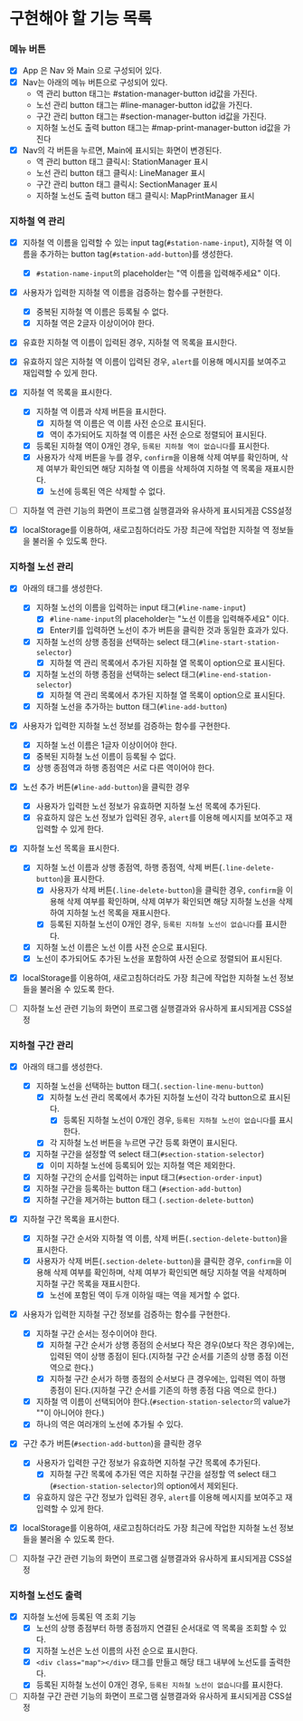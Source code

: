 # 구현해야 할 기능 목록

### 메뉴 버튼
- [x] App 은 Nav 와 Main 으로 구성되어 있다.
- [x] Nav는 아래의 메뉴 버튼으로 구성되어 있다.
   - 역 관리 button 태그는 #station-manager-button id값을 가진다.
   - 노선 관리 button 태그는 #line-manager-button id값을 가진다.
   - 구간 관리 button 태그는 #section-manager-button id값을 가진다.
   - 지하철 노선도 출력 button 태그는 #map-print-manager-button id값을 가진다
- [x] Nav의 각 버튼을 누르면, Main에 표시되는 화면이 변경된다.
   - 역 관리 button 태그 클릭시: StationManager 표시
   - 노선 관리 button 태그 클릭시: LineManager 표시
   - 구간 관리 button 태그 클릭시: SectionManager 표시
   - 지하철 노선도 출력 button 태그 클릭시: MapPrintManager 표시


### 지하철 역 관리
- [x] 지하철 역 이름을 입력할 수 있는 input tag(`#station-name-input`), 지하철 역 이름을 추가하는 button tag(`#station-add-button`)를 생성한다.
  - [x] `#station-name-input`의 placeholder는 "역 이름을 입력해주세요" 이다.
- [x] 사용자가 입력한 지하철 역 이름을 검증하는 함수를 구현한다.
  - [x] 중복된 지하철 역 이름은 등록될 수 없다.
  - [x] 지하철 역은 2글자 이상이어야 한다.
- [x] 유효한 지하철 역 이름이 입력된 경우, 지하철 역 목록을 표시한다.
- [x] 유효하지 않은 지하철 역 이름이 입력된 경우, `alert`를 이용해 메시지를 보여주고 재입력할 수 있게 한다.
- [x] 지하철 역 목록을 표시한다. 
  - [x] 지하철 역 이름과 삭제 버튼을 표시한다.
    - [x] 지하철 역 이름은 역 이름 사전 순으로 표시된다.
    - [x] 역이 추가되어도 지하철 역 이름은 사전 순으로 정렬되어 표시된다.
  - [x] 등록된 지하철 역이 0개인 경우, `등록된 지하철 역이 없습니다`를 표시한다.
  - [x] 사용자가 삭제 버튼을 누를 경우, `confirm`을 이용해 삭제 여부를 확인하며, 
  삭제 여부가 확인되면 해당 지하철 역 이름을 삭제하여 지하철 역 목록을 재표시한다.
    - [x] 노선에 등록된 역은 삭제할 수 없다. 
- [ ] 지하철 역 관련 기능의 화면이 프로그램 실행결과와 유사하게 표시되게끔 CSS설정
- [x] localStorage를 이용하여, 새로고침하더라도 가장 최근에 작업한 지하철 역 정보들을 불러올 수 있도록 한다.


### 지하철 노선 관리
- [x] 아래의 태그를 생성한다.
  - [x] 지하철 노선의 이름을 입력하는 input 태그(`#line-name-input`)
    - [x] `#line-name-input`의 placeholder는 "노선 이름을 입력해주세요" 이다.
    - [x] Enter키를 입력하면 노선이 추가 버튼을 클릭한 것과 동일한 효과가 있다.
  - [x] 지하철 노선의 상행 종점을 선택하는 select 태그(`#line-start-station-selector`)
    - [x] 지하철 역 관리 목록에서 추가된 지하철 열 목록이 option으로 표시된다.
  - [x] 지하철 노선의 하행 종점을 선택하는 select 태그(`#line-end-station-selector`)
    - [x] 지하철 역 관리 목록에서 추가된 지하철 열 목록이 option으로 표시된다.
  - [x] 지하철 노선을 추가하는 button 태그(`#line-add-button`)
  
- [x] 사용자가 입력한 지하철 노선 정보를 검증하는 함수를 구현한다.
  - [x] 지하철 노선 이름은 1글자 이상이어야 한다.
  - [x] 중복된 지하철 노선 이름이 등록될 수 없다.
  - [x] 상행 종점역과 하행 종점역은 서로 다른 역이어야 한다.

- [x] 노선 추가 버튼(`#line-add-button`)을 클릭한 경우 
  - [x] 사용자가 입력한 노선 정보가 유효하면 지하철 노선 목록에 추가된다.
  - [x] 유효하지 않은 노선 정보가 입력된 경우, `alert`를 이용해 메시지를 보여주고 재입력할 수 있게 한다.
  
- [x] 지하철 노선 목록을 표시한다.
  - [x] 지하철 노선 이름과 상행 종점역, 하행 종점역, 삭제 버튼(`.line-delete-button`)을 표시한다.
    - [x] 사용자가 삭제 버튼(`.line-delete-button`)을 클릭한 경우, `confirm`을 이용해 삭제 여부를 확인하며, 
      삭제 여부가 확인되면 해당 지하철 노선을 삭제하여 지하철 노선 목록을 재표시한다.
    - [x] 등록된 지하철 노선이 0개인 경우, `등록된 지하철 노선이 없습니다`를 표시한다.
  - [x] 지하철 노선 이름은 노선 이름 사전 순으로 표시된다.
  - [x] 노선이 추가되어도 추가된 노선을 포함하여 사전 순으로 정렬되어 표시된다.

- [x] localStorage를 이용하여, 새로고침하더라도 가장 최근에 작업한 지하철 노선 정보들을 불러올 수 있도록 한다.

- [ ] 지하철 노선 관련 기능의 화면이 프로그램 실행결과와 유사하게 표시되게끔 CSS설정

### 지하철 구간 관리
- [x] 아래의 태그를 생성한다.
  - [x] 지하철 노선을 선택하는 button 태그(`.section-line-menu-button`)
    - [x] 지하철 노선 관리 목록에서 추가된 지하철 노선이 각각 button으로 표시된다.
      - [x] 등록된 지하철 노선이 0개인 경우, `등록된 지하철 노선이 없습니다`를 표시한다.
    - [x] 각 지하철 노선 버튼을 누르면 구간 등록 화면이 표시된다.
  - [x] 지하철 구간을 설정할 역 select 태그(`#section-station-selector`)
    - [x] 이미 지하철 노선에 등록되어 있는 지하철 역은 제외한다.
  - [x] 지하철 구간의 순서를 입력하는 input 태그(`#section-order-input`)
  - [x] 지하철 구간을 등록하는 button 태그 (`#section-add-button`)
  - [x] 지하철 구간을 제거하는 button 태그 (`.section-delete-button`)

- [x] 지하철 구간 목록을 표시한다.
  - [x] 지하철 구간 순서와 지하철 역 이름, 삭제 버튼(`.section-delete-button`)을 표시한다.
  - [x] 사용자가 삭제 버튼(`.section-delete-button`)을 클릭한 경우, `confirm`을 이용해 삭제 여부를 확인하며, 
      삭제 여부가 확인되면 해당 지하철 역을 삭제하며 지하철 구간 목록을 재표시한다.
      - [x] 노선에 포함된 역이 두개 이하일 때는 역을 제거할 수 없다.

- [x] 사용자가 입력한 지하철 구간 정보를 검증하는 함수를 구현한다.
  - [x] 지하철 구간 순서는 정수이어야 한다.
    - [x] 지하철 구간 순서가 상행 종점의 순서보다 작은 경우(0보다 작은 경우)에는, 입력된 역이 상행 종점이 된다.(지하철 구간 순서를 기존의 상행 종점 이전 역으로 한다.)
    - [x] 지하철 구간 순서가 하행 종점의 순서보다 큰 경우에는, 입력된 역이 하행 종점이 된다.(지하철 구간 순서를 기존의 하행 종점 다음 역으로 한다.)
  - [x] 지하철 역 이름이 선택되어야 한다.(`#section-station-selector`의 value가 ""이 아니어야 한다.)
  - [x] 하나의 역은 여러개의 노선에 추가될 수 있다.

- [x] 구간 추가 버튼(`#section-add-button`)을 클릭한 경우 
  - [x] 사용자가 입력한 구간 정보가 유효하면 지하철 구간 목록에 추가된다.
    - [x] 지하철 구간 목록에 추가된 역은 지하철 구간을 설정할 역 select 태그(`#section-station-selector`)의 option에서 제외된다.
  - [x] 유효하지 않은 구간 정보가 입력된 경우, `alert`를 이용해 메시지를 보여주고 재입력할 수 있게 한다.

- [x] localStorage를 이용하여, 새로고침하더라도 가장 최근에 작업한 지하철 노선 정보들을 불러올 수 있도록 한다.
  
- [ ] 지하철 구간 관련 기능의 화면이 프로그램 실행결과와 유사하게 표시되게끔 CSS설정


### 지하철 노선도 출력

- [x] 지하철 노선에 등록된 역 조회 기능
  - [x] 노선의 상행 종점부터 하행 종점까지 연결된 순서대로 역 목록을 조회할 수 있다.
  - [x] 지하철 노선은 노선 이름의 사전 순으로 표시한다.
  - [x] `<div class="map"></div>` 태그를 만들고 해당 태그 내부에 노선도를 출력한다.
  - [x] 등록된 지하철 노선이 0개인 경우, `등록된 지하철 노선이 없습니다`를 표시한다.

- [ ] 지하철 구간 관련 기능의 화면이 프로그램 실행결과와 유사하게 표시되게끔 CSS설정